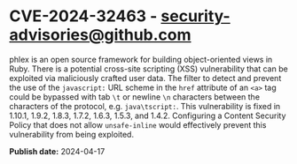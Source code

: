 # CVE-2024-32463 - security-advisories@github.com

phlex is an open source framework for building object-oriented views in Ruby. There is a potential cross-site scripting (XSS) vulnerability that can be exploited via maliciously crafted user data. The filter to detect and prevent the use of the `javascript:` URL scheme in the `href` attribute of an `<a>` tag could be bypassed with tab `\t` or newline `\n` characters between the characters of the protocol, e.g. `java\tscript:`. This vulnerability is fixed in 1.10.1, 1.9.2, 1.8.3, 1.7.2, 1.6.3, 1.5.3, and 1.4.2. Configuring a Content Security Policy that does not allow `unsafe-inline` would effectively prevent this vulnerability from being exploited.

**Publish date:** 2024-04-17
